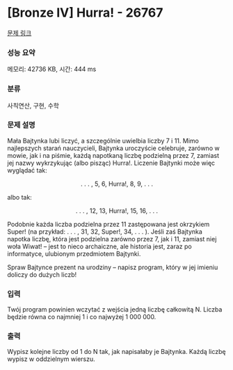 # [Bronze IV] Hurra! - 26767 

[문제 링크](https://www.acmicpc.net/problem/26767) 

### 성능 요약

메모리: 42736 KB, 시간: 444 ms

### 분류

사칙연산, 구현, 수학

### 문제 설명

<p>Mała Bajtynka lubi liczyć, a szczególnie uwielbia liczby 7 i 11. Mimo najlepszych starań nauczycieli, Bajtynka uroczyście celebruje, zarówno w mowie, jak i na piśmie, każdą napotkaną liczbę podzielną przez 7, zamiast jej nazwy wykrzykując (albo pisząc) Hurra!. Liczenie Bajtynki może więc wyglądać tak:</p>

<p style="text-align: center;">. . . , 5, 6, Hurra!, 8, 9, . . .</p>

<p>albo tak:</p>

<p style="text-align: center;">. . . , 12, 13, Hurra!, 15, 16, . . .</p>

<p>Podobnie każda liczba podzielna przez 11 zastępowana jest okrzykiem Super! (na przykład: . . . , 31, 32, Super!, 34, . . . ). Jeśli zaś Bajtynka napotka liczbę, która jest podzielna zarówno przez 7, jak i 11, zamiast niej woła Wiwat! – jest to nieco archaiczne, ale historia jest, zaraz po informatyce, ulubionym przedmiotem Bajtynki.</p>

<p>Spraw Bajtynce prezent na urodziny – napisz program, który w jej imieniu doliczy do dużych liczb!</p>

### 입력 

 <p>Twój program powinien wczytać z wejścia jedną liczbę całkowitą N. Liczba będzie równa co najmniej 1 i co najwyżej 1 000 000.</p>

### 출력 

 <p>Wypisz kolejne liczby od 1 do N tak, jak napisałaby je Bajtynka. Każdą liczbę wypisz w oddzielnym wierszu.</p>

